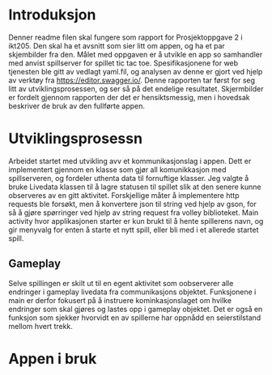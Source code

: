 # Introduksjon

Denner readme filen skal fungere som rapport for Prosjektoppgave 2 i ikt205. Den skal ha et avsnitt som sier litt om appen, og ha et par skjembilder fra den. Målet med oppgaven er å utvikle en app so samhandler med anvist spillserver for spillet tic tac toe. Spesifikasjonene for web tjenesten ble gitt av vedlagt yaml.fil, og analysen av denne er gjort ved hjelp av verktøy fra https://editor.swagger.io/. Denne rapporten tar først for seg litt av utviklingsprosessen, og ser så på det endelige resultatet. Skjermbilder er fordelt gjennom rapporten der det er hensiktsmessig, men i hovedsak beskriver de bruk av den fullførte appen.

# Utviklingsprosessn

Arbeidet startet med utvikling avv et kommunikasjonslag i appen. Dett er implementert gjennom en klasse som gjør all komunikkasjon med spillserveren, og fordeler uthenta data til fornuftige klasser. Jeg valgte å bruke Livedata klassen til å lagre statusen til spillet slik at den senere kunne observeres av en gitt aktivitet. Forskjellige måter å implementere http requests ble forsøkt, men å konvertere json til string ved hjelp av gson, for så å gjøre spørringer ved hjelp av string request fra volley biblioteket. Main activity hvor applikasjonen starter er kun brukt til å hente spillerens navn, og gir menyvalg for enten å starte et nytt spill, eller bli med i et allerede startet spill.

## Gameplay

Selve spillingen er skilt ut til en egent aktivitet som oobserverer alle endringer i gameplay livedata fra communikasjons objektet. Funksjonene i main er derfor fokusert på å instruere kominkasjonslaget om hvilke endringer som skal gjøres og lastes opp i gameplay objektet. Det er også en funksjon som sjekker hvorvidt en av spillerne har oppnådd en seierstilstand mellom hvert trekk.

# Appen i bruk


